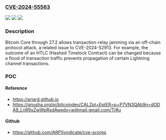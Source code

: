 ### [CVE-2024-55563](https://cve.mitre.org/cgi-bin/cvename.cgi?name=CVE-2024-55563)
![](https://img.shields.io/static/v1?label=Product&message=n%2Fa&color=blue)
![](https://img.shields.io/static/v1?label=Version&message=n%2Fa&color=blue)
![](https://img.shields.io/static/v1?label=Vulnerability&message=n%2Fa&color=brighgreen)

### Description

Bitcoin Core through 27.2 allows transaction-relay jamming via an off-chain protocol attack, a related issue to CVE-2024-52913. For example, the outcome of an HTLC (Hashed Timelock Contract) can be changed because a flood of transaction traffic prevents propagation of certain Lightning channel transactions.

### POC

#### Reference
- https://ariard.github.io
- https://gnusha.org/pi/bitcoindev/CALZpt+EptER=p+P7VN3QAb9n=dODA9_LnR9xZwWpRsdAwedv=w@mail.gmail.com/T/#u

#### Github
- https://github.com/ARPSyndicate/cve-scores

